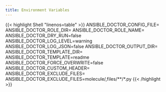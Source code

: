 ```yaml
---
title: Environment Variables
---
```


<!-- prettier-ignore-start -->
<!-- spellchecker-disable -->
{{< highlight Shell "linenos=table" >}}
ANSIBLE_DOCTOR_CONFIG_FILE=
ANSIBLE_DOCTOR_ROLE_DIR=
ANSIBLE_DOCTOR_ROLE_NAME=
ANSIBLE_DOCTOR_DRY_RUN=false
ANSIBLE_DOCTOR_LOG_LEVEL=warning
ANSIBLE_DOCTOR_LOG_JSON=false
ANSIBLE_DOCTOR_OUTPUT_DIR=
ANSIBLE_DOCTOR_TEMPLATE_DIR=
ANSIBLE_DOCTOR_TEMPLATE=readme
ANSIBLE_DOCTOR_FORCE_OVERWRITE=false
ANSIBLE_DOCTOR_CUSTOM_HEADER=
ANSIBLE_DOCTOR_EXCLUDE_FILES=
ANSIBLE_DOCTOR_EXCLUDE_FILES=molecule/,files/**/*.py
{{< /highlight >}}
<!-- spellchecker-enable -->
<!-- prettier-ignore-end -->
